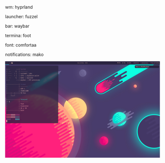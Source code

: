 wm: hyprland

launcher: fuzzel

bar: waybar

termina: foot

font: comfortaa

notifications: mako

![rice](/hypr_rice.png)
